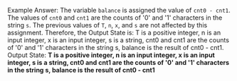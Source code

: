 Example Answer:
The variable `balance` is assigned the value of `cnt0 - cnt1`. The values of `cnt0` and `cnt1` are the counts of '0' and '1' characters in the string `s`. The previous values of `T`, `n`, `x`, and `s` are not affected by this assignment. Therefore, the Output State is: T is a positive integer, n is an input integer, x is an input integer, s is a string, cnt0 and cnt1 are the counts of '0' and '1' characters in the string s, balance is the result of cnt0 - cnt1.
Output State: **T is a positive integer, n is an input integer, x is an input integer, s is a string, cnt0 and cnt1 are the counts of '0' and '1' characters in the string s, balance is the result of cnt0 - cnt1**